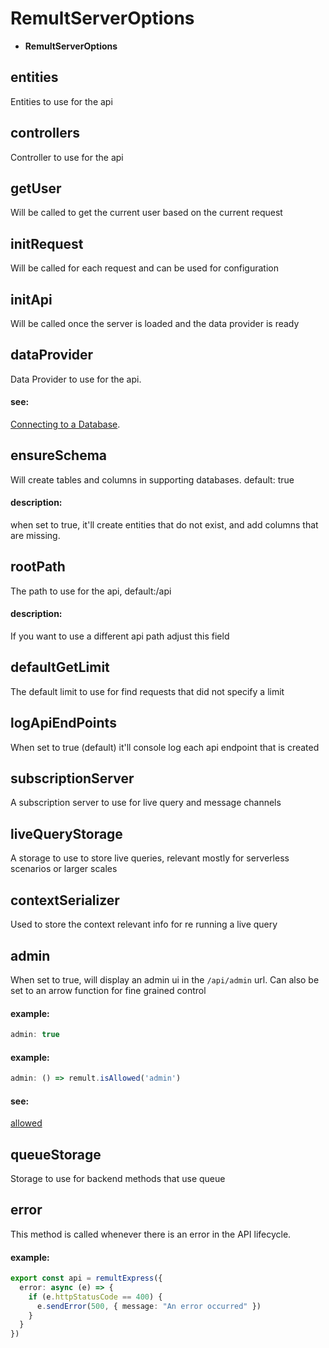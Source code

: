 # RemultServerOptions
* **RemultServerOptions**
## entities
Entities to use for the api
## controllers
Controller to use for the api
## getUser
Will be called to get the current user based on the current request
## initRequest
Will be called for each request and can be used for configuration
## initApi
Will be called once the server is loaded and the data provider is ready
## dataProvider
Data Provider to use for the api.


#### see:
[Connecting to a Database](https://remult.dev/docs/databases.html).
## ensureSchema
Will create tables and columns in supporting databases. default: true


#### description:
when set to true, it'll create entities that do not exist, and add columns that are missing.
## rootPath
The path to use for the api, default:/api


#### description:
If you want to use a different api path adjust this field
## defaultGetLimit
The default limit to use for find requests that did not specify a limit
## logApiEndPoints
When set to true (default) it'll console log each api endpoint that is created
## subscriptionServer
A subscription server to use for live query and message channels
## liveQueryStorage
A storage to use to store live queries, relevant mostly for serverless scenarios or larger scales
## contextSerializer
Used to store the context relevant info for re running a live query
## admin
When set to true, will display an admin ui in the `/api/admin` url.
Can also be set to an arrow function for fine grained control


#### example:
```ts
admin: true
```


#### example:
```ts
admin: () => remult.isAllowed('admin')
```


#### see:
[allowed](http://remult.dev/docs/allowed.html)
## queueStorage
Storage to use for backend methods that use queue
## error
This method is called whenever there is an error in the API lifecycle.


#### example:
```ts
export const api = remultExpress({
  error: async (e) => {
    if (e.httpStatusCode == 400) {
      e.sendError(500, { message: "An error occurred" })
    }
  }
})
```
